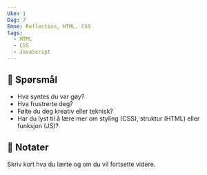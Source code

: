 ```yaml
---
Uke: 1
Dag: 7
Emne: Reflection, HTML, CSS
tags:
  - HTML
  - CSS
  - JavaScript
---
```


## 🤔 Spørsmål
- Hva syntes du var gøy?
- Hva frustrerte deg?
- Følte du deg kreativ eller teknisk?
- Har du lyst til å lære mer om styling (CSS), struktur (HTML) eller funksjon (JS)?

## 📌 Notater
Skriv kort hva du lærte og om du vil fortsette videre.
